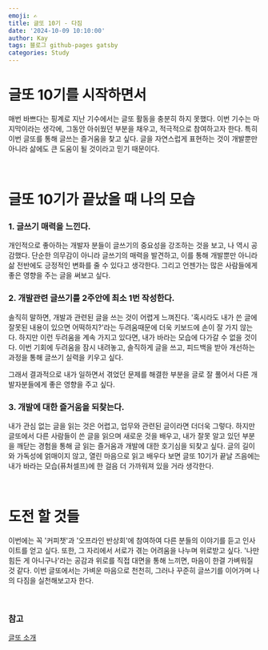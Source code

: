 ```yaml
---
emoji: ✍️
title: 글또 10기 - 다짐
date: '2024-10-09 10:10:00'
author: Kay
tags: 블로그 github-pages gatsby
categories: Study
---
```


# 글또 10기를 시작하면서

매번 바쁘다는 핑계로 지난 기수에서는 글또 활동을 충분히 하지 못했다.
이번 기수는 마지막이라는 생각에, 그동안 아쉬웠던 부분을 채우고, 적극적으로 참여하고자 한다.
특히 이번 글또를 통해 글쓰는 즐거움을 찾고 싶다. 글을 자연스럽게 표현하는 것이 개발뿐만 아니라 삶에도 큰 도움이 될 것이라고 믿기 때문이다.

<br/>

# 글또 10기가 끝났을 때 나의 모습

### 1. 글쓰기 매력을 느낀다.

개인적으로 좋아하는 개발자 분들이 글쓰기의 중요성을 강조하는 것을 보고, 나 역시 공감했다. 단순한 의무감이 아니라 글쓰기의 매력을 발견하고, 이를 통해 개발뿐만 아니라 삶 전반에도 긍정적인 변화를 줄 수 있다고 생각한다. 그리고 언젠가는 많은 사람들에게 좋은 영향을 주는 글을 써보고 싶다.

### 2. 개발관련 글쓰기를 2주안에 최소 1번 작성한다.

솔직히 말하면, 개발과 관련된 글을 쓰는 것이 어렵게 느껴진다. '혹시라도 내가 쓴 글에 잘못된 내용이 있으면 어떡하지?'라는 두려움때문에 더욱 키보드에 손이 잘 가지 않는다.
하지만 이런 두려움을 계속 가지고 있다면, 내가 바라는 모습에 다가갈 수 없을 것이다. 이번 기회에 두려움을 잠시 내려놓고, 솔직하게 글을 쓰고, 피드백을 받아 개선하는 과정을 통해 글쓰기 실력을 키우고 싶다.

그래서 결과적으로 내가 일하면서 겪었던 문제를 해결한 부분을 글로 잘 풀어서 다른 개발자분들에게 좋은 영향을 주고 싶다.

### 3. 개발에 대한 즐거움을 되찾는다.

내가 관심 없는 글을 읽는 것은 어렵고, 업무와 관련된 글이라면 더더욱 그렇다. 하지만 글또에서 다른 사람들이 쓴 글을 읽으며 새로운 것을 배우고, 내가 잘못 알고 있던 부분을 깨닫는 경험을 통해 글 읽는 즐거움과 개발에 대한 호기심을 되찾고 싶다. 글의 길이와 가독성에 얽매이지 않고, 열린 마음으로 읽고 배우다 보면 글또 10기가 끝날 즈음에는 내가 바라는 모습(퓨처셀프)에 한 걸음 더 가까워져 있을 거라 생각한다.

<br>

# 도전 할 것들

이번에는 꼭 '커피챗'과 '오프라인 반상회'에 참여하여 다른 분들의 이야기를 듣고 인사이트를 얻고 싶다.
또한, 그 자리에서 서로가 겪는 어려움을 나누며 위로받고 싶다. '나만 힘든 게 아니구나'라는 공감과 위로를 직접 대면을 통해 느끼면, 마음이 한결 가벼워질 것 같다.
이번 글또에서는 가벼운 마음으로 천천히, 그러나 꾸준히 글쓰기를 이어가며 나의 다짐을 실천해보고자 한다.

<br/>

### 참고

[글또 소개](https://www.notion.so/ac5b18a482fb4df497d4e8257ad4d516)
